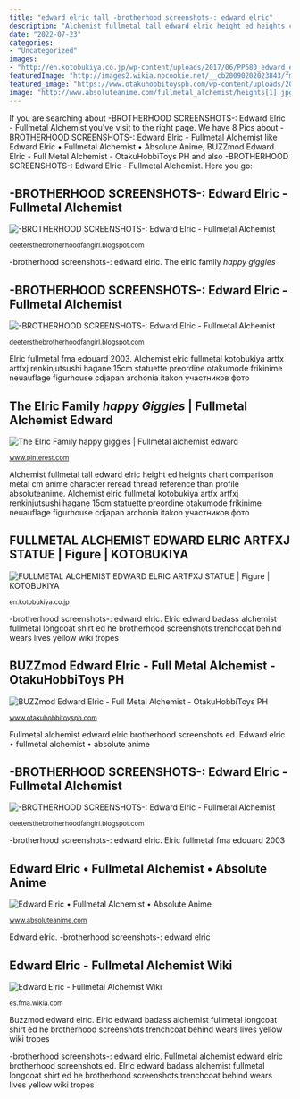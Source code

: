 ```yaml
---
title: "edward elric tall -brotherhood screenshots-: edward elric"
description: "Alchemist fullmetal tall edward elric height ed heights chart comparison metal cm anime character reread thread reference than profile absoluteanime"
date: "2022-07-23"
categories:
- "Uncategorized"
images:
- "http://en.kotobukiya.co.jp/wp-content/uploads/2017/06/PP680_edward_elric_up6.jpg"
featuredImage: "http://images2.wikia.nocookie.net/__cb20090202023843/fma/es/images/8/8b/Edward.png"
featured_image: "https://www.otakuhobbitoysph.com/wp-content/uploads/2020/04/BuzzMod-Edward-Elric-8.jpg"
image: "http://www.absoluteanime.com/fullmetal_alchemist/heights[1].jpg"
---
```


If you are searching about -BROTHERHOOD SCREENSHOTS-: Edward Elric - Fullmetal Alchemist you've visit to the right page. We have 8 Pics about -BROTHERHOOD SCREENSHOTS-: Edward Elric - Fullmetal Alchemist like Edward Elric • Fullmetal Alchemist • Absolute Anime, BUZZmod Edward Elric - Full Metal Alchemist - OtakuHobbiToys PH and also -BROTHERHOOD SCREENSHOTS-: Edward Elric - Fullmetal Alchemist. Here you go:

## -BROTHERHOOD SCREENSHOTS-: Edward Elric - Fullmetal Alchemist

![-BROTHERHOOD SCREENSHOTS-: Edward Elric - Fullmetal Alchemist](https://1.bp.blogspot.com/_ZCjsPKtJo-Y/S_TAbW1drLI/AAAAAAAABzE/bOl54oaPiLQ/s1600/Edward75.jpg "Fullmetal alchemist edward elric brotherhood screenshots ed")

<small>deetersthebrotherhoodfangirl.blogspot.com</small>

-brotherhood screenshots-: edward elric. The elric family *happy giggles*

## -BROTHERHOOD SCREENSHOTS-: Edward Elric - Fullmetal Alchemist

![-BROTHERHOOD SCREENSHOTS-: Edward Elric - Fullmetal Alchemist](http://1.bp.blogspot.com/_ZCjsPKtJo-Y/S_S__zeDOcI/AAAAAAAAByE/S6kNWaloWg0/s1600/Edward67.jpg "Alchemist fullmetal tall edward elric height ed heights chart comparison metal cm anime character reread thread reference than profile absoluteanime")

<small>deetersthebrotherhoodfangirl.blogspot.com</small>

Elric fullmetal fma edouard 2003. Alchemist elric fullmetal kotobukiya artfx artfxj renkinjutsushi hagane 15cm statuette preordine otakumode frikinime neuauflage figurhouse cdjapan archonia itakon участников фото

## The Elric Family *happy Giggles* | Fullmetal Alchemist Edward

![The Elric Family *happy giggles* | Fullmetal alchemist edward](https://i.pinimg.com/originals/ef/f4/73/eff4730c6039b262022be38a9fda45df.jpg "-brotherhood screenshots-: edward elric")

<small>www.pinterest.com</small>

Alchemist fullmetal tall edward elric height ed heights chart comparison metal cm anime character reread thread reference than profile absoluteanime. Alchemist elric fullmetal kotobukiya artfx artfxj renkinjutsushi hagane 15cm statuette preordine otakumode frikinime neuauflage figurhouse cdjapan archonia itakon участников фото

## FULLMETAL ALCHEMIST EDWARD ELRIC ARTFXJ STATUE | Figure | KOTOBUKIYA

![FULLMETAL ALCHEMIST EDWARD ELRIC ARTFXJ STATUE | Figure | KOTOBUKIYA](http://en.kotobukiya.co.jp/wp-content/uploads/2017/06/PP680_edward_elric_up6.jpg "Elric edward badass alchemist fullmetal longcoat shirt ed he brotherhood screenshots trenchcoat behind wears lives yellow wiki tropes")

<small>en.kotobukiya.co.jp</small>

-brotherhood screenshots-: edward elric. Elric edward badass alchemist fullmetal longcoat shirt ed he brotherhood screenshots trenchcoat behind wears lives yellow wiki tropes

## BUZZmod Edward Elric - Full Metal Alchemist - OtakuHobbiToys PH

![BUZZmod Edward Elric - Full Metal Alchemist - OtakuHobbiToys PH](https://www.otakuhobbitoysph.com/wp-content/uploads/2020/04/BuzzMod-Edward-Elric-8.jpg "Edward elric brotherhood alchemist fullmetal fma screenshots metal ed alchemy anime")

<small>www.otakuhobbitoysph.com</small>

Fullmetal alchemist edward elric brotherhood screenshots ed. Edward elric • fullmetal alchemist • absolute anime

## -BROTHERHOOD SCREENSHOTS-: Edward Elric - Fullmetal Alchemist

![-BROTHERHOOD SCREENSHOTS-: Edward Elric - Fullmetal Alchemist](https://3.bp.blogspot.com/_ZCjsPKtJo-Y/S_TAAedr1GI/AAAAAAAAByM/6dSU6v3Acaw/s1600/Edward68.jpg "Edward elric • fullmetal alchemist • absolute anime")

<small>deetersthebrotherhoodfangirl.blogspot.com</small>

-brotherhood screenshots-: edward elric. Elric fullmetal fma edouard 2003

## Edward Elric • Fullmetal Alchemist • Absolute Anime

![Edward Elric • Fullmetal Alchemist • Absolute Anime](http://www.absoluteanime.com/fullmetal_alchemist/heights[1].jpg "Alchemist elric fullmetal kotobukiya artfx artfxj renkinjutsushi hagane 15cm statuette preordine otakumode frikinime neuauflage figurhouse cdjapan archonia itakon участников фото")

<small>www.absoluteanime.com</small>

Edward elric. -brotherhood screenshots-: edward elric

## Edward Elric - Fullmetal Alchemist Wiki

![Edward Elric - Fullmetal Alchemist Wiki](http://images2.wikia.nocookie.net/__cb20090202023843/fma/es/images/8/8b/Edward.png "-brotherhood screenshots-: edward elric")

<small>es.fma.wikia.com</small>

Buzzmod edward elric. Elric edward badass alchemist fullmetal longcoat shirt ed he brotherhood screenshots trenchcoat behind wears lives yellow wiki tropes

-brotherhood screenshots-: edward elric. Fullmetal alchemist edward elric brotherhood screenshots ed. Elric edward badass alchemist fullmetal longcoat shirt ed he brotherhood screenshots trenchcoat behind wears lives yellow wiki tropes
